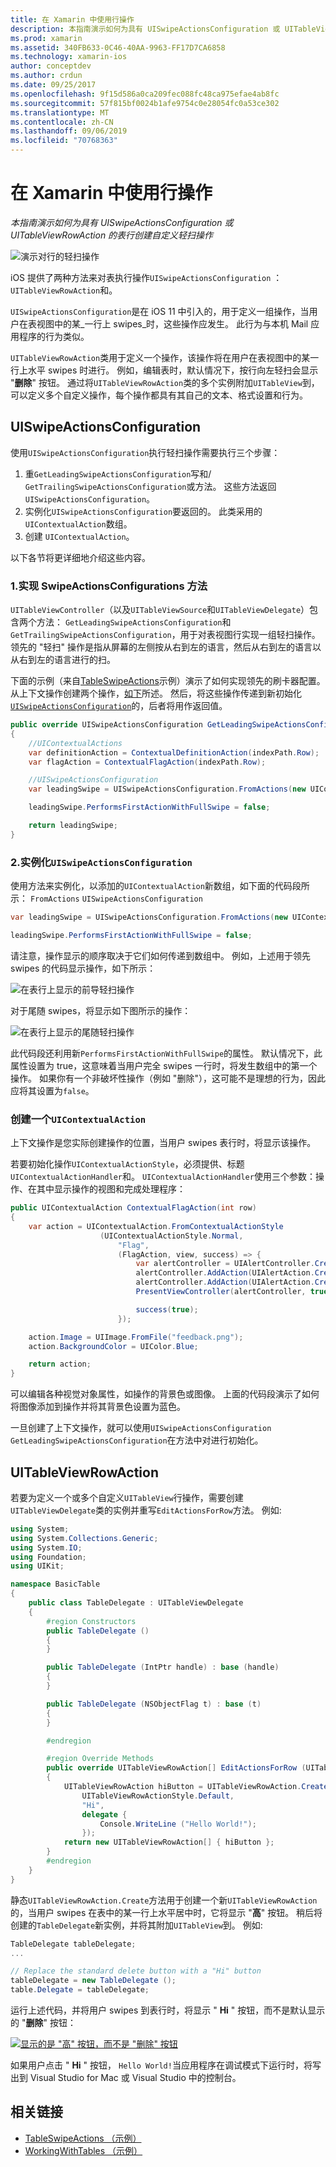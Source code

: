 ```yaml
---
title: 在 Xamarin 中使用行操作
description: 本指南演示如何为具有 UISwipeActionsConfiguration 或 UITableViewRowAction 的表行创建自定义轻扫操作
ms.prod: xamarin
ms.assetid: 340FB633-0C46-40AA-9963-FF17D7CA6858
ms.technology: xamarin-ios
author: conceptdev
ms.author: crdun
ms.date: 09/25/2017
ms.openlocfilehash: 9f15d586a0ca209fec088fc48ca975efae4ab8fc
ms.sourcegitcommit: 57f815bf0024b1afe9754c0e28054fc0a53ce302
ms.translationtype: MT
ms.contentlocale: zh-CN
ms.lasthandoff: 09/06/2019
ms.locfileid: "70768363"
---
```

# <a name="working-with-row-actions-in-xamarinios"></a>在 Xamarin 中使用行操作

_本指南演示如何为具有 UISwipeActionsConfiguration 或 UITableViewRowAction 的表行创建自定义轻扫操作_

![演示对行的轻扫操作](row-action-images/action02.png)

iOS 提供了两种方法来对表执行操作`UISwipeActionsConfiguration` ： `UITableViewRowAction`和。

`UISwipeActionsConfiguration`是在 iOS 11 中引入的，用于定义一组操作，当用户在表视图中的某_一行上 swipes_时，这些操作应发生。 此行为与本机 Mail 应用程序的行为类似。

`UITableViewRowAction`类用于定义一个操作，该操作将在用户在表视图中的某一行上水平 swipes 时进行。
例如，编辑表时，默认情况下，按行向左轻扫会显示 "**删除**" 按钮。 通过将`UITableViewRowAction`类的多个实例附加`UITableView`到，可以定义多个自定义操作，每个操作都具有其自己的文本、格式设置和行为。

## <a name="uiswipeactionsconfiguration"></a>UISwipeActionsConfiguration

使用`UISwipeActionsConfiguration`执行轻扫操作需要执行三个步骤：

1. 重`GetLeadingSwipeActionsConfiguration`写和/ `GetTrailingSwipeActionsConfiguration`或方法。 这些方法返回`UISwipeActionsConfiguration`。
2. 实例化`UISwipeActionsConfiguration`要返回的。 此类采用的`UIContextualAction`数组。
3. 创建 `UIContextualAction`。

以下各节将更详细地介绍这些内容。

### <a name="1-implementing-the-swipeactionsconfigurations-methods"></a>1.实现 SwipeActionsConfigurations 方法

`UITableViewController`（以及`UITableViewSource`和`UITableViewDelegate`）包含两个方法： `GetLeadingSwipeActionsConfiguration`和`GetTrailingSwipeActionsConfiguration`，用于对表视图行实现一组轻扫操作。 领先的 "轻扫" 操作是指从屏幕的左侧按从右到左的语言，然后从右到左的语言以从右到左的语言进行的扫。

下面的示例（来自[TableSwipeActions](https://docs.microsoft.com/samples/xamarin/ios-samples/tableswipeactions)示例）演示了如何实现领先的刷卡器配置。 从上下文操作创建两个操作，[如下](#create-uicontextualaction)所述。 然后，将这些操作传递到新初始化[`UISwipeActionsConfiguration`](#create-uiswipeactionsconfigurations)的，后者将用作返回值。

```csharp
public override UISwipeActionsConfiguration GetLeadingSwipeActionsConfiguration(UITableView tableView, NSIndexPath indexPath)
{
    //UIContextualActions
    var definitionAction = ContextualDefinitionAction(indexPath.Row);
    var flagAction = ContextualFlagAction(indexPath.Row);

    //UISwipeActionsConfiguration
    var leadingSwipe = UISwipeActionsConfiguration.FromActions(new UIContextualAction[] { flagAction, definitionAction });

    leadingSwipe.PerformsFirstActionWithFullSwipe = false;

    return leadingSwipe;
}
```

<a name="create-uiswipeactionsconfigurations" />

### <a name="2-instantiate-a-uiswipeactionsconfiguration"></a>2.实例化`UISwipeActionsConfiguration`

使用方法来实例化，以添加的`UIContextualAction`新数组，如下面的代码段所示： `FromActions` `UISwipeActionsConfiguration`

```csharp
var leadingSwipe = UISwipeActionsConfiguration.FromActions(new UIContextualAction[] { flagAction, definitionAction })

leadingSwipe.PerformsFirstActionWithFullSwipe = false;
```

请注意，操作显示的顺序取决于它们如何传递到数组中。 例如，上述用于领先 swipes 的代码显示操作，如下所示：

![在表行上显示的前导轻扫操作](row-action-images/action03.png)

对于尾随 swipes，将显示如下图所示的操作：

![在表行上显示的尾随轻扫操作](row-action-images/action04.png)

此代码段还利用新`PerformsFirstActionWithFullSwipe`的属性。 默认情况下，此属性设置为 true，这意味着当用户完全 swipes 一行时，将发生数组中的第一个操作。 如果你有一个非破坏性操作（例如 "删除"），这可能不是理想的行为，因此应将其设置为`false`。

<a name="create-uicontextualaction" />

### <a name="create-a-uicontextualaction"></a>创建一个`UIContextualAction`

上下文操作是您实际创建操作的位置，当用户 swipes 表行时，将显示该操作。

若要初始化操作`UIContextualActionStyle`，必须提供、标题`UIContextualActionHandler`和。 `UIContextualActionHandler`使用三个参数：操作、在其中显示操作的视图和完成处理程序：

```csharp
public UIContextualAction ContextualFlagAction(int row)
{
    var action = UIContextualAction.FromContextualActionStyle
                    (UIContextualActionStyle.Normal,
                        "Flag",
                        (FlagAction, view, success) => {
                            var alertController = UIAlertController.Create($"Report {words[row]}?", "", UIAlertControllerStyle.Alert);
                            alertController.AddAction(UIAlertAction.Create("Cancel", UIAlertActionStyle.Cancel, null));
                            alertController.AddAction(UIAlertAction.Create("Yes", UIAlertActionStyle.Destructive, null));
                            PresentViewController(alertController, true, null);

                            success(true);
                        });

    action.Image = UIImage.FromFile("feedback.png");
    action.BackgroundColor = UIColor.Blue;

    return action;
}
```

可以编辑各种视觉对象属性，如操作的背景色或图像。 上面的代码段演示了如何将图像添加到操作并将其背景色设置为蓝色。

一旦创建了上下文操作，就可以使用`UISwipeActionsConfiguration` `GetLeadingSwipeActionsConfiguration`在方法中对进行初始化。

## <a name="uitableviewrowaction"></a>UITableViewRowAction

若要为定义一个或多个自定义`UITableView`行操作，需要创建`UITableViewDelegate`类的实例并重写`EditActionsForRow`方法。 例如:

```csharp
using System;
using System.Collections.Generic;
using System.IO;
using Foundation;
using UIKit;

namespace BasicTable
{
    public class TableDelegate : UITableViewDelegate
    {
        #region Constructors
        public TableDelegate ()
        {
        }

        public TableDelegate (IntPtr handle) : base (handle)
        {
        }

        public TableDelegate (NSObjectFlag t) : base (t)
        {
        }

        #endregion

        #region Override Methods
        public override UITableViewRowAction[] EditActionsForRow (UITableView tableView, NSIndexPath indexPath)
        {
            UITableViewRowAction hiButton = UITableViewRowAction.Create (
                UITableViewRowActionStyle.Default,
                "Hi",
                delegate {
                    Console.WriteLine ("Hello World!");
                });
            return new UITableViewRowAction[] { hiButton };
        }
        #endregion
    }
}
```

静态`UITableViewRowAction.Create`方法用于创建一个新`UITableViewRowAction`的，当用户 swipes 在表中的某一行上水平居中时，它将显示 "**高**" 按钮。 稍后将创建的`TableDelegate`新实例，并将其附加`UITableView`到。 例如:

```csharp
TableDelegate tableDelegate;
...

// Replace the standard delete button with a "Hi" button
tableDelegate = new TableDelegate ();
table.Delegate = tableDelegate;

```

运行上述代码，并将用户 swipes 到表行时，将显示 " **Hi** " 按钮，而不是默认显示的 "**删除**" 按钮：

[![](row-action-images/action01.png "显示的是 \"高\" 按钮，而不是 \"删除\" 按钮")](row-action-images/action01.png#lightbox)

如果用户点击 " **Hi** " 按钮， `Hello World!`当应用程序在调试模式下运行时，将写出到 Visual Studio for Mac 或 Visual Studio 中的控制台。

## <a name="related-links"></a>相关链接

- [TableSwipeActions （示例）](https://docs.microsoft.com/samples/xamarin/ios-samples/tableswipeactions)
- [WorkingWithTables （示例）](https://docs.microsoft.com/samples/xamarin/ios-samples/workingwithtables)
